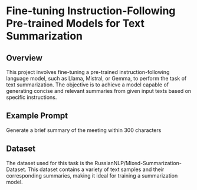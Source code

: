 # Fine-tuning Instruction-Following Pre-trained Models for Text Summarization

## Overview

This project involves fine-tuning a pre-trained instruction-following language model, such as Llama, Mistral, or Gemma, to perform the task of text summarization. The objective is to achieve a model capable of generating concise and relevant summaries from given input texts based on specific instructions.

## Example Prompt 
Generate a brief summary of the meeting within 300 characters

## Dataset

The dataset used for this task is the RussianNLP/Mixed-Summarization-Dataset. This dataset contains a variety of text samples and their corresponding summaries, making it ideal for training a summarization model.
